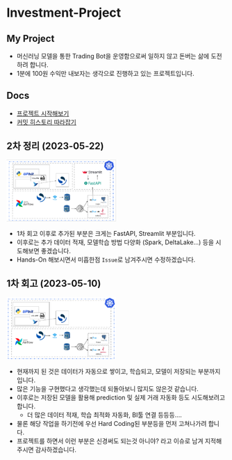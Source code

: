 # Investment-Project

## My Project

- 머신러닝 모델을 통한 Trading Bot을 운영함으로써 일하지 않고 돈버는 삶에 도전하려 합니다.
- 1분에 100원 수익만 내보자는 생각으로 진행하고 있는 프로젝트입니다.

## Docs

- [프로젝트 시작해보기](./docs/command.md)
- [커밋 히스토리 따라잡기](./docs/commit_history.md)

## 2차 정리 (2023-05-22)

<img src="./static/Chapter2.png" width="50%" />

- 1차 회고 이후로 추가된 부분은 크게는 FastAPI, Streamlit 부분입니다.
- 이후로는 추가 데이터 적재, 모델학습 방법 다양화 (Spark, DeltaLake...) 등을 시도해보면 좋겠습니다.
- Hands-On 해보시면서 미흡한점 `Issue`로 남겨주시면 수정하겠습니다.

## 1차 회고 (2023-05-10)

<img src="./static/Chapter1.png" width="50%" />

- 현재까지 된 것은 데이터가 자동으로 쌓이고, 학습되고, 모델이 저장되는 부분까지 입니다.
- 많은 기능을 구현했다고 생각했는데 되돌아보니 많지도 않은것 같습니다.
- 이후로는 저장된 모델을 활용해 prediction 및 실제 거래 자동화 등도 시도해보려고 합니다.
    - 더 많은 데이터 적재, 학습 최적화 자동화, BI툴 연결 등등등....
- 물론 해당 작업을 하기전에 우선 Hard Coding된 부분등을 먼저 고쳐나가려 합니다.
- 프로젝트를 하면서 이런 부분은 신경써도 되는것 아니야? 라고 이슈로 남겨 지적해주시면 감사하겠습니다.

